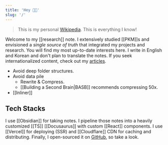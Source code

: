 ```yaml
---
title: 'Hey 👋🏻'
slug: '/'
---
```


> This is my personal [Wikipedia](https://www.wikipedia.org/).
> This is everything I know!

Welcome to my [[research]] note.
I extensively studied [[PKM]]s and envisioned a _single source of truth_ that integrated my projects and research.
You will find my most up-to-date interests here.
I write in English and Korean and don't plan to translate the notes.
If you seek internationalized content, check out my [articles](/w/archive).

- Avoid deep folder structures.
- Avoid data pile
  - Rewrite & Compress.
  - [[Building a Second Brain|BASB]] recommends compressing 50x.
- [[Inliner]]

## Tech Stacks

I use [[Obsidian]] for taking notes.
I pipeline those notes into a heavily customized [[TS]] [[Docusaurus]] with custom [[React]] components.
I use [[Vercel]] for deploying (SSR) and [[Cloudflare]] CDN for caching and distributing.
Finally, I open-sourced it on [GitHub](https://github.com/anaclumos/extracranial), so take a look.
